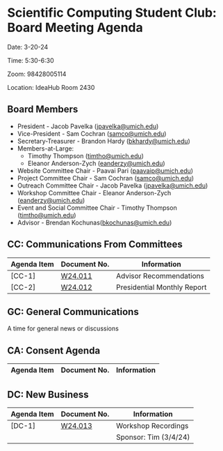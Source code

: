 # Scientific Computing Student Club: Board Meeting Agenda

Date: 3-20-24

Time: 5:30-6:30

Zoom: 98428005114

Location: IdeaHub Room 2430
## Board Members
- President - Jacob Pavelka (jpavelka@umich.edu)
- Vice-President - Sam Cochran (samco@umich.edu)
- Secretary-Treasurer - Brandon Hardy (bkhardy@umich.edu)
- Members-at-Large:
  - Timothy Thompson (timtho@umich.edu)
  - Eleanor Anderson-Zych (eanderzy@umich.edu)
- Website Committee Chair - Paavai Pari (paavaip@umich.edu)
- Project Committee Chair - Sam Cochran (samco@umich.edu)
- Outreach Committee Chair - Jacob Pavelka (jpavelka@umich.edu)
- Workshop Committee Chair - Eleanor Anderson-Zych (eanderzy@umich.edu)
- Event and Social Committee Chair - Timothy Thompson (timtho@umich.edu)
- Advisor - Brendan Kochunas(bkochunas@umich.edu)
## CC: Communications From Committees
|Agenda Item|Document No.| Information|
|-|-|-|
|[CC-1]|  [W24.011](../memorandums/W24-011.md)|Advisor Recommendations|
|[CC-2]|  [W24.012](../memorandums/W24-012.md)|Presidential Monthly Report|

## GC: General Communications
A time for general news or discussions
## CA: Consent Agenda
|Agenda Item|Document No.| Information|
|-|-|-|

## DC: New Business
|Agenda Item|Document No.| Information|
|-|-|-|
|[DC-1]|  [W24.013](../legislation/W24-013.md)|Workshop Recordings|
|||Sponsor: Tim (3/4/24)